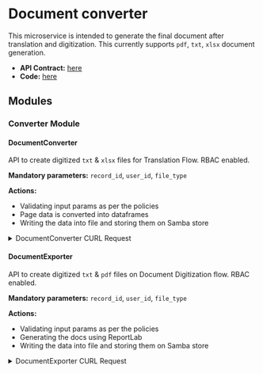 # Document converter


This microservice is intended to generate the final document after translation and digitization. This currently supports `pdf`, `txt`, `xlsx` document generation.

- **API Contract:** [here](#)
- **Code:** [here](#)

## Modules

### Converter Module

#### DocumentConverter

API to create digitized `txt` & `xlsx` files for Translation Flow. RBAC enabled.

**Mandatory parameters:** `record_id`, `user_id`, `file_type`

**Actions:**

- Validating input params as per the policies
- Page data is converted into dataframes
- Writing the data into file and storing them on Samba store

<details>
<summary>DocumentConverter CURL Request</summary>

```bash
curl --location --request POST 'http://localhost:5001//anuvaad-etl/document-converter/v0/document-converter' \
--header 'Content-Type: application/json' \
--data-raw '{ 
  "record_id":"A_OD10GV-IVRCU-1617009019569%7C0-16170090212740283.json", 
  "user_id":"d4e0b570-b72a-44e5-9110-5fdd54370a9d", 
  "file_type":"txt" 
}'
```
</details>

#### DocumentExporter

API to create digitized `txt` & `pdf` files on Document Digitization flow. RBAC enabled.

**Mandatory parameters:** `record_id`, `user_id`, `file_type`

**Actions:**

- Validating input params as per the policies
- Generating the docs using ReportLab
- Writing the data into file and storing them on Samba store

<details>
<summary>DocumentExporter CURL Request</summary>

```bash
curl --location --request POST 'http://localhost:5001//anuvaad-etl/document-converter/v0/document-exporter' \
--header 'Content-Type: application/json' \
--data-raw '{ 
  "record_id":"A_OD10GV-IVRCU-1617009019569%7C0-16170090212740283.json", 
  "user_id":"d4e0b570-b72a-44e5-9110-5fdd54370a9d", 
  "file_type":"txt" 
}'
```
</details>

